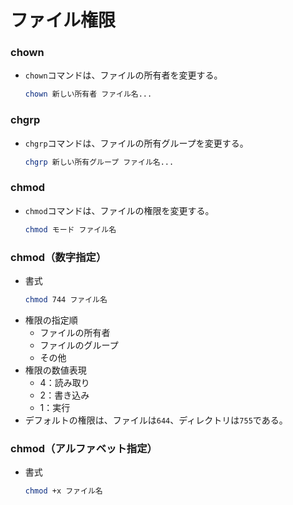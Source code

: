 ﻿# ファイル権限
### chown
- `chown`コマンドは、ファイルの所有者を変更する。
  ```bash
  chown 新しい所有者 ファイル名...
  ```

### chgrp
- `chgrp`コマンドは、ファイルの所有グループを変更する。
  ```bash
  chgrp 新しい所有グループ ファイル名...
  ```

### chmod
- `chmod`コマンドは、ファイルの権限を変更する。
	```bash
	chmod モード ファイル名
	```

### chmod（数字指定）
- 書式
	```bash
	chmod 744 ファイル名
	```
- 権限の指定順
	- ファイルの所有者
	- ファイルのグループ
	- その他
- 権限の数値表現
	- 4：読み取り
	- 2：書き込み
	- 1：実行
- デフォルトの権限は、ファイルは`644`、ディレクトリは`755`である。

### chmod（アルファベット指定）
- 書式
	```bash
	chmod +x ファイル名
	```

